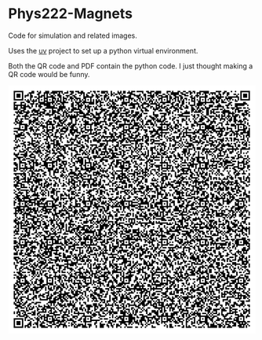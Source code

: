 # Phys222-Magnets
Code for simulation and related images.

Uses the [uv](https://github.com/astral-sh/uv) project to set up a python virtual environment.

Both the QR code and PDF contain the python code. I just thought making a QR code would be funny.

![test](magnets/qr.png)
